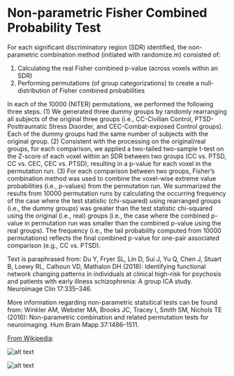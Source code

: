 # Non-parametric Fisher Combined Probability Test

For each significant discriminatory region (SDR) identified, the non-parametric combination method (initiated with randomize.m) consisted of:

1. Calculating the real Fisher combined p-value (across voxels within an SDR)
2. Performing permutations (of group categorizations) to create a null-distribution of Fisher combined probabilities

In each of the 10000 (NITER) permutations, we performed the following three steps. (1) We generated three dummy groups by randomly rearranging all subjects of the original three groups (i.e., CC-Civilian Control, PTSD-Posttraumatic Stress Disorder, and CEC-Combat-exposed Control groups). Each of the dummy groups had the same number of subjects with the original group. (2) Consistent with the processing on the original/real groups, for each comparison, we applied a two-tailed two-sample t-test on the Z-score of each voxel within an SDR between two groups (CC vs. PTSD, CC vs. CEC, CEC vs. PTSD), resulting in a p-value for each voxel in the permutation run. (3) For each comparison between two groups, Fisher’s combination method was used to combine the voxel-wise extreme value probabilities (i.e., p-values) from the permutation run. We summarized the results from 10000 permutation runs by calculating the occurring frequency of the case where the test statistic (chi-squared) using rearranged groups (i.e., the dummy groups) was greater than the test statistic chi-squared using the original (i.e., real) groups (i.e., the case where the combined p-value in permutation run was smaller than the combined p-value using the real groups). The frequency (i.e., the tail probability computed from 10000 permutations) reflects the final combined p-value for one-pair associated comparison (e.g., CC vs. PTSD).

Text is paraphrased from:
Du Y, Fryer SL, Lin D, Sui J, Yu Q, Chen J, Stuart B, Loewy RL, Calhoun VD, Mathalon DH (2018): Identifying functional network changing patterns in individuals at clinical high-risk for psychosis and patients with early illness schizophrenia: A group ICA study. Neuroimage Clin 17:335–346.

More information regarding non-parametric statsitical tests can be found from: Winkler AM, Webster MA, Brooks JC, Tracey I, Smith SM, Nichols TE (2016): Non-parametric combination and related permutation tests for neuroimaging. Hum Brain Mapp 37:1486–1511.

[From Wikipedia](https://en.wikipedia.org/wiki/Fisher%27s_method):

![alt text](https://wikimedia.org/api/rest_v1/media/math/render/svg/3a3edd04279a402a9088170ce771354f4398d3fb)

![alt text](https://upload.wikimedia.org/wikipedia/en/e/e5/Kequals2.jpg)
